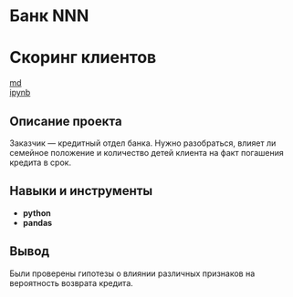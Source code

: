 # Банк NNN
# Скоринг клиентов

[md](https://github.com/MironRodionoff/yandex_practicum/edit/main/Project_01/README%20.md)   
[ipynb](https://github.com/MironRodionoff/yandex_practicum/blob/main/Project_01/Project_01.ipynb)

## Описание проекта

Заказчик — кредитный отдел банка. Нужно разобраться, влияет ли семейное положение и количество детей клиента на факт погашения кредита в срок. 


## Навыки и инструменты

- **python**
- **pandas**



## Вывод

Были проверены гипотезы о влиянии различных признаков на вероятность возврата кредита.
